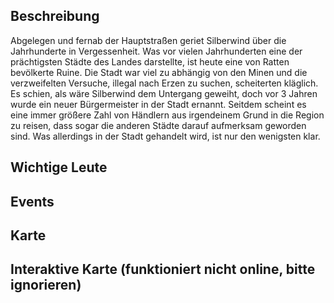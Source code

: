 ## Beschreibung
Abgelegen und fernab der Hauptstraßen geriet Silberwind über die Jahrhunderte in Vergessenheit. Was vor vielen Jahrhunderten eine der prächtigsten Städte des Landes darstellte, ist heute eine von Ratten bevölkerte Ruine. Die Stadt war viel zu abhängig von den Minen und die verzweifelten Versuche, illegal nach Erzen zu suchen, scheiterten kläglich. Es schien, als wäre Silberwind dem Untergang geweiht, doch vor 3 Jahren wurde ein neuer Bürgermeister in der Stadt ernannt. Seitdem scheint es eine immer größere Zahl von Händlern aus irgendeinem Grund in die Region zu reisen, dass sogar die anderen Städte darauf aufmerksam geworden sind. Was allerdings in der Stadt gehandelt wird, ist nur den wenigsten klar.

## Wichtige Leute


## Events


## Karte


## Interaktive Karte (funktioniert nicht online, bitte ignorieren)